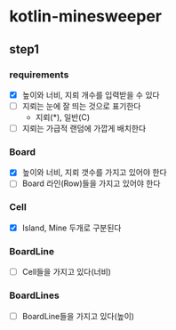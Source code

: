 # kotlin-minesweeper

## step1

### requirements

- [x] 높이와 너비, 지뢰 개수를 입력받을 수 있다
- [ ] 지뢰는 눈에 잘 띄는 것으로 표기한다
    - 지뢰(*), 일반(C)
- [ ] 지뢰는 가급적 랜덤에 가깝게 배치한다

### Board

- [x] 높이와 너비, 지뢰 갯수를 가지고 있어야 한다
- [ ] Board 라인(Row)들을 가지고 있어야 한다

### Cell

- [x] Island, Mine 두개로 구분된다

### BoardLine

- [ ] Cell들을 가지고 있다(너비)

### BoardLines

- [ ] BoardLine들을 가지고 있다(높이)

